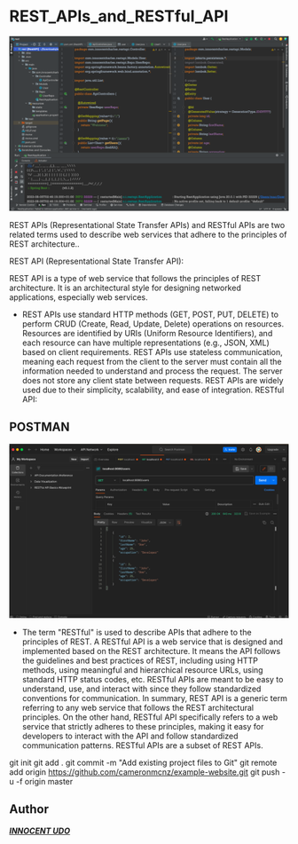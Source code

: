 # REST_APIs_and_RESTful_API
<img src="https://github.com/Innocentsax/REST_APIs_and_RESTful_API/blob/main/rest/Screenshot%202023-08-05%20at%202.46.46%20AM.png">

REST APIs (Representational State Transfer APIs) and RESTful APIs are two related terms used to describe web services that adhere to the principles of REST architecture..

REST API (Representational State Transfer API):

REST API is a type of web service that follows the principles of REST architecture.
It is an architectural style for designing networked applications, especially web services.

+ REST APIs use standard HTTP methods (GET, POST, PUT, DELETE) to perform CRUD (Create, Read, Update, Delete) operations on resources.
Resources are identified by URIs (Uniform Resource Identifiers), and each resource can have multiple representations (e.g., JSON, XML) based on client requirements.
REST APIs use stateless communication, meaning each request from the client to the server must contain all the information needed to understand and process the request. The server does not store any client state between requests.
REST APIs are widely used due to their simplicity, scalability, and ease of integration.
RESTful API:

## POSTMAN
<img src="https://github.com/Innocentsax/REST_APIs_and_RESTful_API/blob/main/rest/Screenshot%202023-08-05%20at%202.48.50%20AM.png">

+ The term "RESTful" is used to describe APIs that adhere to the principles of REST.
A RESTful API is a web service that is designed and implemented based on the REST architecture.
It means the API follows the guidelines and best practices of REST, including using HTTP methods, using meaningful and hierarchical resource URLs, using standard HTTP status codes, etc.
RESTful APIs are meant to be easy to understand, use, and interact with since they follow standardized conventions for communication.
In summary, REST API is a generic term referring to any web service that follows the REST architectural principles. On the other hand, RESTful API specifically refers to a web service that strictly adheres to these principles, making it easy for developers to interact with the API and follow standardized communication patterns. RESTful APIs are a subset of REST APIs.

git init
git add .
git commit -m "Add existing project files to Git"
git remote add origin https://github.com/cameronmcnz/example-website.git
git push -u -f origin master


## Author
___[INNOCENT UDO](https://github.com/Innocentsax)___

